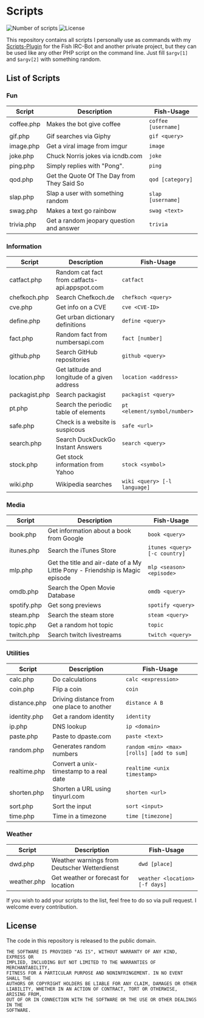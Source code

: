 # Scripts

![Number of scripts](https://img.shields.io/badge/Scripts-43-brightgreen.svg)
![License](https://img.shields.io/badge/License-Public%20Domain-blue.svg)

This repository contains all scripts I personally use as commands with my [Scripts-Plugin](https://github.com/nkreer/Fish-Scripts) for the Fish IRC-Bot and another private project, but they can be used like any other PHP script on the command line. Just fill `$argv[1]` and `$argv[2]` with something random.

## List of Scripts

### Fun

| Script | Description | Fish-Usage |
|--------|-------------|------------|
| coffee.php | Makes the bot give coffee | `coffee [username]` |
| gif.php | Gif searches via Giphy | `gif <query>` |
| image.php | Get a viral image from imgur | `image` |
| joke.php | Chuck Norris jokes via icndb.com | `joke` |
| ping.php | Simply replies with "Pong". | `ping` |
| qod.php | Get the Quote Of The Day from They Said So | `qod [category]` |
| slap.php | Slap a user with something random | `slap [username]` |
| swag.php | Makes a text go rainbow | `swag <text>` |
| trivia.php | Get a random jeopary question and answer | `trivia` |

### Information

| Script | Description | Fish-Usage |
|--------|-------------|------------|
| catfact.php | Random cat fact from catfacts-api.appspot.com | `catfact` |
| chefkoch.php | Search Chefkoch.de | `chefkoch <query>`|
| cve.php | Get info on a CVE | `cve <CVE-ID>` |
| define.php | Get urban dictionary definitions | `define <query>` |
| fact.php | Random fact from numbersapi.com | `fact [number]` |
| github.php | Search GitHub repositories | `github <query>` |
| location.php | Get latitude and longitude of a given address | `location <address>` |
| packagist.php | Search packagist | `packagist <query>`|
| pt.php | Search the periodic table of elements | `pt <element/symbol/number>` |
| safe.php | Check is a website is suspicous | `safe <url>` |
| search.php | Search DuckDuckGo Instant Answers | `search <query>` |
| stock.php | Get stock information from Yahoo | `stock <symbol>` |
| wiki.php | Wikipedia searches | `wiki <query> [-l language]` |

### Media

| Script | Description | Fish-Usage |
|--------|-------------|------------|
| book.php | Get information about a book from Google | `book <query>` |
| itunes.php | Search the iTunes Store | `itunes <query> [-c country]` |
| mlp.php | Get the title and air-date of a My Little Pony - Friendship is Magic episode | `mlp <season> <episode>` |
| omdb.php | Search the Open Movie Database | `omdb <query>` |
| spotify.php | Get song previews | `spotify <query>` |
| steam.php | Search the steam store | `steam <query>` |
| topic.php | Get a random hot topic | `topic` |
| twitch.php | Search twitch livestreams | `twitch <query> ` |

### Utilities

| Script | Description | Fish-Usage |
|--------|-------------|------------|
| calc.php | Do calculations | `calc <expression>` |
| coin.php | Flip a coin | `coin` |
| distance.php | Driving distance from one place to another | `distance A B` |
| identity.php | Get a random identity | `identity` |
| ip.php | DNS lookup | `ip <domain>` |
| paste.php | Paste to dpaste.com | `paste <text>` |
| random.php | Generates random numbers | `random <min> <max> [rolls] [add to sum]` |
| realtime.php | Convert a unix-timestamp to a real date | `realtime <unix timestamp>` |
| shorten.php | Shorten a URL using tinyurl.com | `shorten <url>` |
| sort.php | Sort the input | `sort <input>` |
| time.php | Time in a timezone | `time [timezone]` |

### Weather

| Script | Description | Fish-Usage |
|--------|-------------|------------|
| dwd.php | Weather warnings from Deutscher Wetterdienst | `dwd [place]` |
| weather.php | Get weather or forecast for location | `weather <location> [-f days]` |

If you wish to add your scripts to the list, feel free to do so via pull request. I welcome every contribution.

## License

The code in this repository is released to the public domain.

```
THE SOFTWARE IS PROVIDED "AS IS", WITHOUT WARRANTY OF ANY KIND, EXPRESS OR
IMPLIED, INCLUDING BUT NOT LIMITED TO THE WARRANTIES OF MERCHANTABILITY,
FITNESS FOR A PARTICULAR PURPOSE AND NONINFRINGEMENT. IN NO EVENT SHALL THE
AUTHORS OR COPYRIGHT HOLDERS BE LIABLE FOR ANY CLAIM, DAMAGES OR OTHER
LIABILITY, WHETHER IN AN ACTION OF CONTRACT, TORT OR OTHERWISE, ARISING FROM,
OUT OF OR IN CONNECTION WITH THE SOFTWARE OR THE USE OR OTHER DEALINGS IN THE
SOFTWARE.
```
